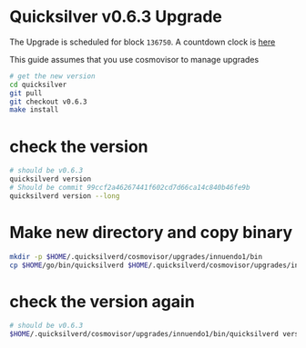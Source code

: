 # Quicksilver v0.6.3 Upgrade

The Upgrade is scheduled for block `136750`. A countdown clock is [here](https://testnet.explorer.testnet.run/Quicksilver/gov/3)

This guide assumes that you use cosmovisor to manage upgrades

```bash
# get the new version
cd quicksilver
git pull
git checkout v0.6.3
make install
```

# check the version

```bash
# should be v0.6.3
quicksilverd version
# Should be commit 99ccf2a46267441f602cd7d66ca14c840b46fe9b
quicksilverd version --long
```

# Make new directory and copy binary

```bash
mkdir -p $HOME/.quicksilverd/cosmovisor/upgrades/innuendo1/bin
cp $HOME/go/bin/quicksilverd $HOME/.quicksilverd/cosmovisor/upgrades/innuendo1/bin
```

# check the version again

```bash
# should be v0.6.3
$HOME/.quicksilverd/cosmovisor/upgrades/innuendo1/bin/quicksilverd version
```
